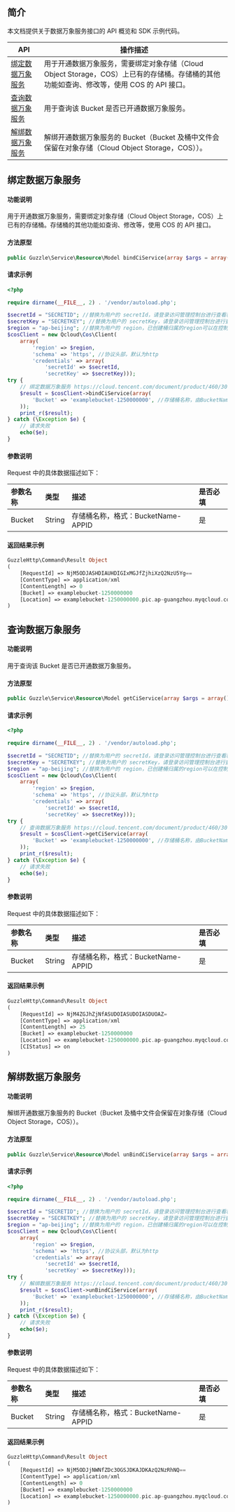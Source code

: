 ## 简介

本文档提供关于数据万象服务接口的 API 概览和 SDK 示例代码。

| API           | 操作描述                 |
| ------------- |  ---------------------- |
| [绑定数据万象服务](https://cloud.tencent.com/document/product/460/30108) | 用于开通数据万象服务，需要绑定对象存储（Cloud Object Storage，COS）上已有的存储桶。存储桶的其他功能如查询、修改等，使用 COS 的 API 接口。 |
| [查询数据万象服务](https://cloud.tencent.com/document/product/460/30109) | 用于查询该 Bucket 是否已开通数据万象服务。 |
| [解绑数据万象服务](https://cloud.tencent.com/document/product/460/30110) | 解绑开通数据万象服务的 Bucket（Bucket 及桶中文件会保留在对象存储（Cloud Object Storage，COS））。 |


## 绑定数据万象服务

#### 功能说明

用于开通数据万象服务，需要绑定对象存储（Cloud Object Storage，COS）上已有的存储桶。存储桶的其他功能如查询、修改等，使用 COS 的 API 接口。

#### 方法原型

```php
public Guzzle\Service\Resource\Model bindCiService(array $args = array());
```

#### 请求示例

```php
<?php

require dirname(__FILE__, 2) . '/vendor/autoload.php';

$secretId = "SECRETID"; //替换为用户的 secretId，请登录访问管理控制台进行查看和管理，https://console.cloud.tencent.com/cam/capi
$secretKey = "SECRETKEY"; //替换为用户的 secretKey，请登录访问管理控制台进行查看和管理，https://console.cloud.tencent.com/cam/capi
$region = "ap-beijing"; //替换为用户的 region，已创建桶归属的region可以在控制台查看，https://console.cloud.tencent.com/cos5/bucket
$cosClient = new Qcloud\Cos\Client(
    array(
        'region' => $region,
        'schema' => 'https', //协议头部，默认为http
        'credentials' => array(
            'secretId' => $secretId,
            'secretKey' => $secretKey)));
try {
    // 绑定数据万象服务 https://cloud.tencent.com/document/product/460/30108
    $result = $cosClient->bindCiService(array(
        'Bucket' => 'examplebucket-1250000000', //存储桶名称，由BucketName-Appid 组成，可以在COS控制台查看 https://console.cloud.tencent.com/cos5/bucket
    ));
    print_r($result);
} catch (\Exception $e) {
    // 请求失败
    echo($e);
}
```

#### 参数说明

Request 中的具体数据描述如下：

| 参数名称 | 类型   | 描述                               | 是否必填 |
| :------- | :----- | :--------------------------------- | :------- |
| Bucket   | String | 存储桶名称，格式：BucketName-APPID | 是       |

#### 返回结果示例

```php
GuzzleHttp\Command\Result Object
(
    [RequestId] => NjM5ODJASHDIAUHDIGIxMGJfZjhiXzQ2NzU5Yg==
    [ContentType] => application/xml
    [ContentLength] => 0
    [Bucket] => examplebucket-1250000000
    [Location] => examplebucket-1250000000.pic.ap-guangzhou.myqcloud.com/
)
```



## 查询数据万象服务

#### 功能说明

用于查询该 Bucket 是否已开通数据万象服务。

#### 方法原型

```php
public Guzzle\Service\Resource\Model getCiService(array $args = array());
```

#### 请求示例

```php
<?php

require dirname(__FILE__, 2) . '/vendor/autoload.php';

$secretId = "SECRETID"; //替换为用户的 secretId，请登录访问管理控制台进行查看和管理，https://console.cloud.tencent.com/cam/capi
$secretKey = "SECRETKEY"; //替换为用户的 secretKey，请登录访问管理控制台进行查看和管理，https://console.cloud.tencent.com/cam/capi
$region = "ap-beijing"; //替换为用户的 region，已创建桶归属的region可以在控制台查看，https://console.cloud.tencent.com/cos5/bucket
$cosClient = new Qcloud\Cos\Client(
    array(
        'region' => $region,
        'schema' => 'https', //协议头部，默认为http
        'credentials' => array(
            'secretId' => $secretId,
            'secretKey' => $secretKey)));
try {
    // 查询数据万象服务 https://cloud.tencent.com/document/product/460/30109
    $result = $cosClient->getCiService(array(
        'Bucket' => 'examplebucket-1250000000', //存储桶名称，由BucketName-Appid 组成，可以在COS控制台查看 https://console.cloud.tencent.com/cos5/bucket
    ));
    print_r($result);
} catch (\Exception $e) {
    // 请求失败
    echo($e);
}
```

#### 参数说明

Request 中的具体数据描述如下：

| 参数名称 | 类型   | 描述                               | 是否必填 |
| :------- | :----- | :--------------------------------- | :------- |
| Bucket   | String | 存储桶名称，格式：BucketName-APPID | 是       |

#### 返回结果示例

```php
GuzzleHttp\Command\Result Object
(
    [RequestId] => NjM4ZGJhZjNfASUDOIASUDOIASDUOAZ=
    [ContentType] => application/xml
    [ContentLength] => 25
    [Bucket] => examplebucket-1250000000
    [Location] => examplebucket-1250000000.pic.ap-guangzhou.myqcloud.com/
    [CIStatus] => on
)
```



## 解绑数据万象服务

#### 功能说明

解绑开通数据万象服务的 Bucket（Bucket 及桶中文件会保留在对象存储（Cloud Object Storage，COS））。

#### 方法原型

```php
public Guzzle\Service\Resource\Model unBindCiService(array $args = array());
```

#### 请求示例

```php
<?php

require dirname(__FILE__, 2) . '/vendor/autoload.php';

$secretId = "SECRETID"; //替换为用户的 secretId，请登录访问管理控制台进行查看和管理，https://console.cloud.tencent.com/cam/capi
$secretKey = "SECRETKEY"; //替换为用户的 secretKey，请登录访问管理控制台进行查看和管理，https://console.cloud.tencent.com/cam/capi
$region = "ap-beijing"; //替换为用户的 region，已创建桶归属的region可以在控制台查看，https://console.cloud.tencent.com/cos5/bucket
$cosClient = new Qcloud\Cos\Client(
    array(
        'region' => $region,
        'schema' => 'https', //协议头部，默认为http
        'credentials' => array(
            'secretId' => $secretId,
            'secretKey' => $secretKey)));
try {
    // 解绑数据万象服务 https://cloud.tencent.com/document/product/460/30110
    $result = $cosClient->unBindCiService(array(
        'Bucket' => 'examplebucket-1250000000', //存储桶名称，由BucketName-Appid 组成，可以在COS控制台查看 https://console.cloud.tencent.com/cos5/bucket
    ));
    print_r($result);
} catch (\Exception $e) {
    // 请求失败
    echo($e);
}
```

#### 参数说明

Request 中的具体数据描述如下：

| 参数名称 | 类型   | 描述                               | 是否必填 |
| :------- | :----- | :--------------------------------- | :------- |
| Bucket   | String | 存储桶名称，格式：BucketName-APPID | 是       |

#### 返回结果示例

```php
GuzzleHttp\Command\Result Object
(
    [RequestId] => NjM5ODJjNWNfZDc3OGSJDKAJDKAzQ2NzRhNQ==
    [ContentType] => application/xml
    [ContentLength] => 0
    [Bucket] => examplebucket-1250000000
    [Location] => examplebucket-1250000000.pic.ap-guangzhou.myqcloud.com/
)
```
